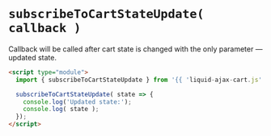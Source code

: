 # `subscribeToCartStateUpdate( callback )`
Callback will be called after cart state is changed with the only parameter — updated state.

```html
<script type="module">
  import { subscribeToCartStateUpdate } from '{{ 'liquid-ajax-cart.js' | asset_url }}'

  subscribeToCartStateUpdate( state => {
    console.log('Updated state:');
    console.log( state );
  });
</script>

```
